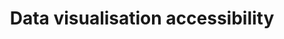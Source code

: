 ---
layout: collection
title: "Data visualisation accessibility"
description: "Accessibility standards for data visualisation at the NHSBSA"
status: DRAFT
tags: data
order: 1
collection_tag: accessible-data
pagination:
  data: collections.accessible-data
  size: 50
  alias: articles
---
